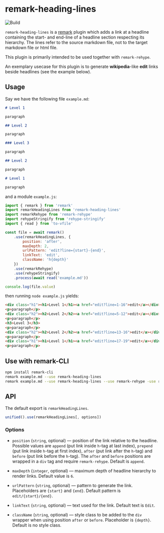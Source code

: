 # remark-heading-lines

![Build][build-badge]

`remark-heading-lines` is a [remark][remark] plugin which adds a link at a headline containing the start- and end-line of a headline section respecting its hierarchy. The lines refer to the source markdown file, not to the target markdown file or html file.

This plugin is primarily intended to be used together with `remark-rehype`.

An exemplary usecase for this plugin is to generate **wikipedia**-like **edit** links beside headlines (see the example below).

## Usage

Say we have the following file `example.md`:

```markdown
# Level 1

paragraph

## Level 2

paragraph

### Level 3

paragraph

## Level 2

paragraph

# Level 1

paragraph
```

and a module `example.js`:

```js
import { remark } from 'remark'
import remarkHeadingLines from 'remark-heading-lines'
import remarkRehype from 'remark-rehype'
import rehypeStringify from 'rehype-stringify'
import { read } from 'to-vfile'

const file = await remark()
    .use(remarkHeadingLines, {
        position: 'after',
        maxDepth: 2,
        urlPattern: 'edit?line={start}-{end}',
        linkText: 'edit',
        className: 'h{depth}'
    })
    .use(remarkRehype)
    .use(rehypeStringify)
    .process(await read('example.md'))

console.log(file.value)
```

then running `node example.js` yields:

```html
<div class="h1"><h1>Level 1</h1><a href="edit?line=1-16">edit</a></div>
<p>paragraph</p>
<div class="h2"><h2>Level 2</h2><a href="edit?line=5-12">edit</a></div>
<p>paragraph</p>
<h3>Level 3</h3>
<p>paragraph</p>
<div class="h2"><h2>Level 2</h2><a href="edit?line=13-16">edit</a></div>
<p>paragraph</p>
<div class="h1"><h1>Level 1</h1><a href="edit?line=17-19">edit</a></div>
<p>paragraph</p>
```

## Use with remark-CLI

```bash
npm install remark-cli
remark example.md --use remark-heading-lines
remark example.md --use remark-heading-lines --use remark-rehype -use rehype-stringify
```

## API

The default export is `remarkHeadingLines`.

```js
unified().use(remarkHeadingLines[, options])
```

### Options

* `position` (`string`, optional) — position of the link relative to the headline. Possible values are `append` (put link inside `h`-tag at last index), `prepend` (put link inside `h`-tag at first index), `after` (put link after the `h`-tag) and `before` (put link before the `h`-tag). The `after` and `before` positions are wrapped in a `div` tag and require `remark-rehype`. Default is `append`.

* `maxDepth` (`integer`, optional) — maximum depth of headline hierarchy to render links. Default value is `6`.

* `urlPattern` (`string`, optional) — pattern to generate the link. Placeholders are `{start}` and `{end}`. Default pattern is `edit/{start}/{end}`.

* `linkText` (`string`, optional) — text used for the link. Default text is `Edit`.

* `className` (`string`, optional) — style class to be added to the `div` wrapper when using position `after` or `before`. Placeholder is `{depth}`. Default is no style class.

[remark]: https://github.com/remarkjs/remark
[build-badge]: https://github.com/thomd/remark-heading-line/workflows/plugin-test/badge.svg
